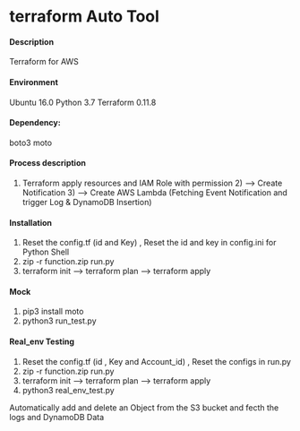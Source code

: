 # terraform Auto Tool

#### Description
Terraform for AWS

#### Environment
Ubuntu 16.0
Python 3.7
Terraform 0.11.8

#### Dependency:
boto3
moto

#### Process description

1) Terraform apply resources and IAM Role with permission 
         2) --> Create Notification 
		     3) --> Create AWS Lambda (Fetching Event Notification and trigger Log & DynamoDB Insertion)

#### Installation

1. Reset the config.tf (id and Key) , Reset the id and key in config.ini for Python Shell
2. zip -r function.zip run.py
3. terraform init  --> terraform plan --> terraform apply

#### Mock

1. pip3 install moto
2. python3 run_test.py

#### Real_env Testing

1. Reset the config.tf (id , Key and Account_id) , Reset the configs in run.py
2. zip -r function.zip run.py
3. terraform init  --> terraform plan --> terraform apply
4. python3 real_env_test.py 

Automatically add and delete an Object from the S3 bucket and fecth the logs and DynamoDB Data 


